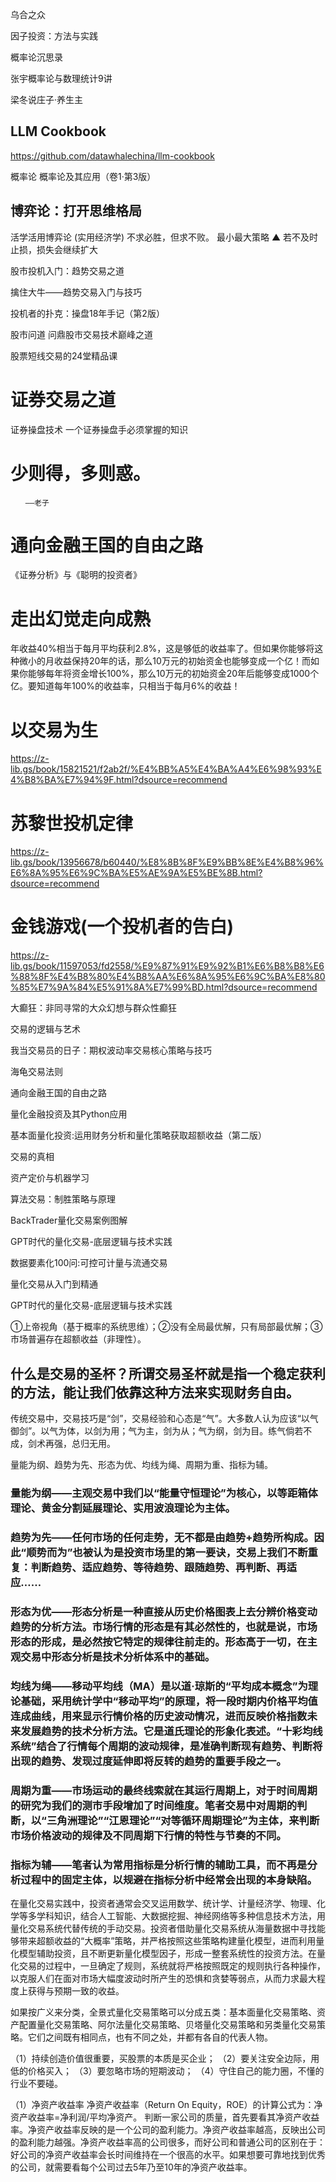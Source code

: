 乌合之众

因子投资：方法与实践

概率论沉思录

张宇概率论与数理统计9讲

梁冬说庄子·养生主

## LLM Cookbook
https://github.com/datawhalechina/llm-cookbook

概率论
概率论及其应用（卷1·第3版）

## 博弈论：打开思维格局
活学活用博弈论 (实用经济学)
不求必胜，但求不败。
最小最大策略
▲ 若不及时止损，损失会继续扩大

股市投机入门：趋势交易之道

擒住大牛——趋势交易入门与技巧

投机者的扑克：操盘18年手记（第2版）

股市问道 问鼎股市交易技术巅峰之道

股票短线交易的24堂精品课

# 证券交易之道

证券操盘技术 一个证券操盘手必须掌握的知识

# 少则得，多则惑。
	　　——老子

# 通向金融王国的自由之路
《证券分析》与《聪明的投资者》
#  走出幻觉走向成熟
年收益40%相当于每月平均获利2.8%，这是够低的收益率了。但如果你能够将这种微小的月收益保持20年的话，那么10万元的初始资金也能够变成一个亿！而如果你能够每年将资金增长100%，那么10万元的初始资金20年后能够变成1000个亿。要知道每年100%的收益率，只相当于每月6%的收益！

# 以交易为生
https://z-lib.gs/book/15821521/f2ab2f/%E4%BB%A5%E4%BA%A4%E6%98%93%E4%B8%BA%E7%94%9F.html?dsource=recommend

# 苏黎世投机定律
https://z-lib.gs/book/13956678/b60440/%E8%8B%8F%E9%BB%8E%E4%B8%96%E6%8A%95%E6%9C%BA%E5%AE%9A%E5%BE%8B.html?dsource=recommend

# 金钱游戏(一个投机者的告白)
https://z-lib.gs/book/11597053/fd2558/%E9%87%91%E9%92%B1%E6%B8%B8%E6%88%8F%E4%B8%80%E4%B8%AA%E6%8A%95%E6%9C%BA%E8%80%85%E7%9A%84%E5%91%8A%E7%99%BD.html?dsource=recommend

大癫狂：非同寻常的大众幻想与群众性癫狂

交易的逻辑与艺术

我当交易员的日子：期权波动率交易核心策略与技巧

海龟交易法则

通向金融王国的自由之路

量化金融投资及其Python应用

基本面量化投资:运用财务分析和量化策略获取超额收益（第二版）

交易的真相

资产定价与机器学习

算法交易：制胜策略与原理

BackTrader量化交易案例图解

GPT时代的量化交易-底层逻辑与技术实践

数据要素化100问:可控可计量与流通交易

量化交易从入门到精通

GPT时代的量化交易-底层逻辑与技术实践

①上帝视角（基于概率的系统思维）；②没有全局最优解，只有局部最优解；③市场普遍存在超额收益（非理性）。

## 什么是交易的圣杯？所谓交易圣杯就是指一个稳定获利的方法，能让我们依靠这种方法来实现财务自由。
传统交易中，交易技巧是“剑”，交易经验和心态是“气”。大多数人认为应该“以气御剑”。以气为体，以剑为用；气为主，剑为从；气为纲，剑为目。练气倘若不成，剑术再强，总归无用。

量能为纲、趋势为先、形态为优、均线为绳、周期为重、指标为辅。

  ### 量能为纲——主观交易中我们以“能量守恒理论”为核心，以等距箱体理论、黄金分割延展理论、实用波浪理论为主体。

 ###  趋势为先——任何市场的任何走势，无不都是由趋势+趋势所构成。因此“顺势而为”也被认为是投资市场里的第一要诀，交易上我们不断重复：判断趋势、适应趋势、等待趋势、跟随趋势、再判断、再适应……

  ### 形态为优——形态分析是一种直接从历史价格图表上去分辨价格变动趋势的分析方法。市场行情的形态是有其必然性的，也就是说，市场形态的形成，是必然按它特定的规律往前走的。形态高于一切，在主观交易中形态分析是技术分析体系中的基础。

  ### 均线为绳——移动平均线（MA）是以道·琼斯的“平均成本概念”为理论基础，采用统计学中“移动平均”的原理，将一段时期内价格平均值连成曲线，用来显示行情价格的历史波动情况，进而反映价格指数未来发展趋势的技术分析方法。它是道氏理论的形象化表述。“十彩均线系统”结合了行情每个周期的波动规律，是准确判断现有趋势、判断将出现的趋势、发现过度延伸即将反转的趋势的重要手段之一。

 ### 周期为重——市场运动的最终线索就在其运行周期上，对于时间周期的研究为我们的测市手段增加了时间维度。笔者交易中对周期的判断，以“三角洲理论”“江恩理论”“对等循环周期理论”为主体，来判断市场价格波动的规律及不同周期下行情的特性与节奏的不同。

 ###  指标为辅——笔者认为常用指标是分析行情的辅助工具，而不再是分析过程中的固定主体，以规避在指标分析中经常会出现的本身缺陷。

在量化交易实践中，投资者通常会交叉运用数学、统计学、计量经济学、物理、化学等多学科知识，结合人工智能、大数据挖掘、神经网络等多种信息技术方法，用量化交易系统代替传统的手动交易。投资者借助量化交易系统从海量数据中寻找能够带来超额收益的“大概率”策略，并严格按照这些策略构建量化模型，进而利用量化模型辅助投资，且不断更新量化模型因子，形成一整套系统性的投资方法。在量化交易的过程中，一旦确定了规则，系统就将严格按照既定的规则执行各种操作，以克服人们在面对市场大幅度波动时所产生的恐惧和贪婪等弱点，从而力求最大程度上获得与预期一致的收益。

如果按广义来分类，全景式量化交易策略可以分成五类：基本面量化交易策略、资产配置量化交易策略、阿尔法量化交易策略、贝塔量化交易策略和另类量化交易策略。它们之间既有相同点，也有不同之处，并都有各自的代表人物。

（1）持续创造价值很重要，买股票的本质是买企业；
	（2）要关注安全边际，用低的价格买入；
	（3）要忽略市场的短期波动；
	（4）守住自己的能力圈，不懂的行业不要碰。


 （1）净资产收益率
	净资产收益率（Return On Equity，ROE）的计算公式为：净资产收益率=净利润/平均净资产。
	判断一家公司的质量，首先要看其净资产收益率。净资产收益率反映的是一个公司的盈利能力。净资产收益率越高，反映出公司的盈利能力越强。净资产收益率高的公司很多，而好公司和普通公司的区别在于：好公司的净资产收益率会长时间维持在一个很高的水平。如果想要可靠地找到优秀的公司，就需要看每个公司过去5年乃至10年的净资产收益率。
